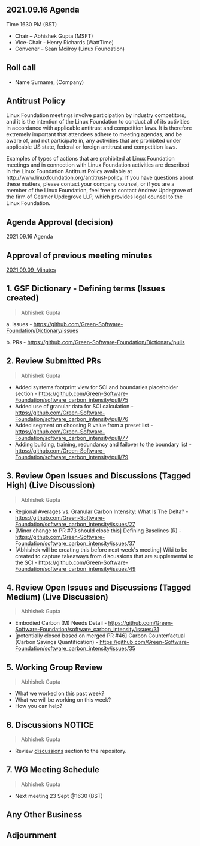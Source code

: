 ## 2021.09.16 Agenda
Time 1630 PM (BST)

- Chair – Abhishek Gupta (MSFT)
- Vice-Chair - Henry Richards (WattTime)
- Convener – Sean Mcilroy (Linux Foundation)
  
## Roll call
* Name Surname, (Company)  
  
## Antitrust Policy
Linux Foundation meetings involve participation by industry competitors, and it is the intention of the Linux Foundation to conduct 
all of its activities in accordance with applicable antitrust and competition laws. 
It is therefore extremely important that attendees adhere to meeting agendas, and be aware of, and not participate in, any activities 
that are prohibited under applicable US state, federal or foreign antitrust and competition laws.

Examples of types of actions that are prohibited at Linux Foundation meetings and in connection with Linux Foundation activities are 
described in the Linux Foundation Antitrust Policy available at http://www.linuxfoundation.org/antitrust-policy. 
If you have questions about these matters, please contact your company counsel, or if you are a member of the Linux Foundation, 
feel free to contact Andrew Updegrove of the firm of Gesmer Updegrove LLP, which provides legal counsel to the Linux Foundation.
  
## Agenda Approval (decision) 
2021.09.16 Agenda
  
## Approval of previous meeting minutes
[2021.09.09_Minutes](https://github.com/Green-Software-Foundation/standards_wg/blob/main/Agenda_Minutes/2021.09.09_minutes.md)

## 1. GSF Dictionary - Defining terms (Issues created)
> Abhishek Gupta

a. Issues - https://github.com/Green-Software-Foundation/Dictionary/issues

b. PRs - https://github.com/Green-Software-Foundation/Dictionary/pulls

## 2. Review Submitted PRs
> Abhishek Gupta

- Added systems footprint view for SCI and boundaries placeholder section - https://github.com/Green-Software-Foundation/software_carbon_intensity/pull/75
- Added use of granular data for SCI calculation - https://github.com/Green-Software-Foundation/software_carbon_intensity/pull/76
- Added segment on choosing R value from a preset list - https://github.com/Green-Software-Foundation/software_carbon_intensity/pull/77
- Adding building, training, redundancy and failover to the boundary list - https://github.com/Green-Software-Foundation/software_carbon_intensity/pull/79

## 3. Review Open Issues and Discussions (Tagged High) (Live Discussion)
> Abhishek Gupta
- Regional Averages vs. Granular Carbon Intensity: What Is The Delta? - https://github.com/Green-Software-Foundation/software_carbon_intensity/issues/27
- [Minor change to PR #73 should close this] Defining Baselines (R) - https://github.com/Green-Software-Foundation/software_carbon_intensity/issues/37
- [Abhishek will be creating this before next week's meeting] Wiki to be created to capture takeaways from discussions that are supplemental to the SCI - https://github.com/Green-Software-Foundation/software_carbon_intensity/issues/49

## 4. Review Open Issues and Discussions (Tagged Medium) (Live Discussion)
> Abhishek Gupta
- Embodied Carbon (M) Needs Detail - https://github.com/Green-Software-Foundation/software_carbon_intensity/issues/31
- [potentially closed based on merged PR #46] Carbon Counterfactual (Carbon Savings Quantification) - https://github.com/Green-Software-Foundation/software_carbon_intensity/issues/35

## 5. Working Group Review
> Abhishek Gupta
- What we worked on this past week?
- What we will be working on this week?
- How you can help?

## 6. Discussions NOTICE
> Abhishek Gupta
- Review [discussions](https://github.com/Green-Software-Foundation/software_carbon_intensity/discussions) section to the repository. 

## 7. WG Meeting Schedule
> Abhishek Gupta
- Next meeting 23 Sept @1630 (BST) 

## Any Other Business

## Adjournment
